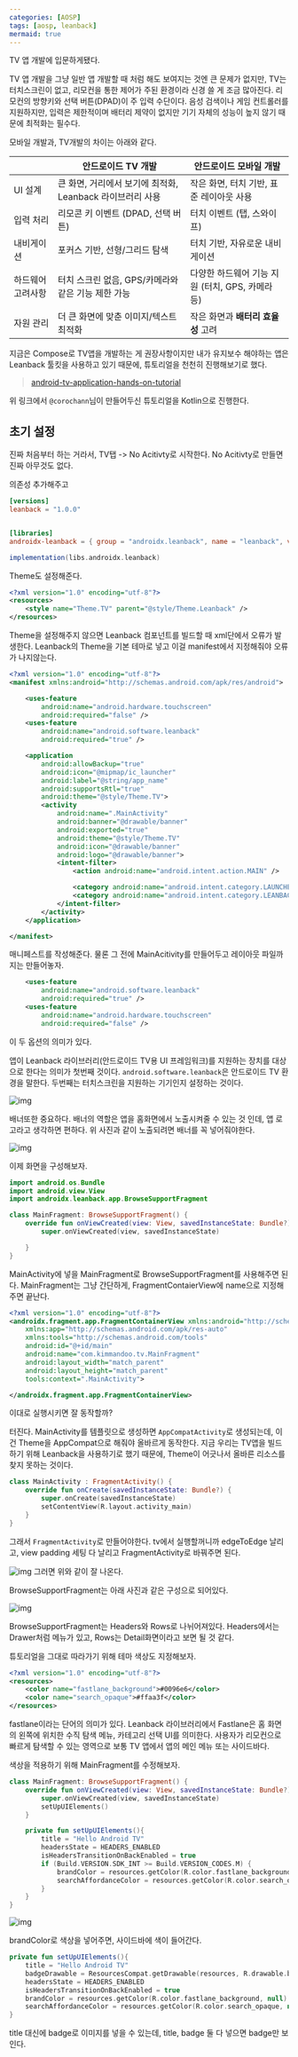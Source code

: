 ```yaml
---
categories: [AOSP]
tags: [aosp, leanback]
mermaid: true
---
```


TV 앱 개발에 입문하게됐다. 

TV 앱 개발을 그냥 일반 앱 개발할 때 처럼 해도 보여지는 것엔 큰 문제가 없지만, TV는 터치스크린이 없고, 리모컨을 통한 제어가 주된 환경이라 신경 쓸 게 조금 많아진다. 리모컨의 방향키와 선택 버튼(DPAD)이 주 입력 수단이다. 음성 검색이나 게임 컨트롤러를 지원하지만, 입력은 제한적이며 배터리 제약이 없지만 기기 자체의 성능이 높지 않기 때문에 최적화는 필수다.

모바일 개발과, TV개발의 차이는 아래와 같다.

|  | 안드로이드 TV 개발 | 안드로이드 모바일 개발 |
| --- | --- | --- |
| UI 설계 | 큰 화면, 거리에서 보기에 최적화, Leanback 라이브러리 사용 | 작은 화면, 터치 기반, 표준 레이아웃 사용 |
| 입력 처리 | 리모콘 키 이벤트 (DPAD, 선택 버튼) | 터치 이벤트 (탭, 스와이프) |
| 내비게이션 | 포커스 기반, 선형/그리드 탐색 | 터치 기반, 자유로운 내비게이션 |
| 하드웨어 고려사항 | 터치 스크린 없음, GPS/카메라와 같은 기능 제한 가능 | 다양한 하드웨어 기능 지원 (터치, GPS, 카메라 등) |
| 자원 관리 | 더 큰 화면에 맞춘 이미지/텍스트 최적화 | 작은 화면과 **배터리 효율성** 고려 |

지금은 Compose로 TV앱을 개발하는 게 권장사항이지만 내가 유지보수 해야하는 앱은 Leanback 툴킷을 사용하고 있기 때문에, 튜토리얼을 천천히 진행해보기로 했다.

> [android-tv-application-hands-on-tutorial](https://corochann.com/android-tv-application-hands-on-tutorial/)

위 링크에서 `@corochann`님이 만들어두신 튜토리얼을 Kotlin으로 진행한다.

## 초기 설정
진짜 처음부터 하는 거라서, TV탭 -> No Acitivty로 시작한다. No Acitivty로 만들면 진짜 아무것도 없다.

의존성 추가해주고

```toml
[versions]
leanback = "1.0.0"


[libraries]
androidx-leanback = { group = "androidx.leanback", name = "leanback", version.ref = "leanback" }
```
```gradle
implementation(libs.androidx.leanback)
```

Theme도 설정해준다.

```xml
<?xml version="1.0" encoding="utf-8"?>
<resources>
    <style name="Theme.TV" parent="@style/Theme.Leanback" />
</resources>
```
Theme을 설정해주지 않으면 Leanback 컴포넌트를 빌드할 때 xml단에서 오류가 발생한다. Leanback의 Theme을 기본 테마로 넣고 이걸 manifest에서 지정해줘야 오류가 나지않는다.

```xml
<?xml version="1.0" encoding="utf-8"?>
<manifest xmlns:android="http://schemas.android.com/apk/res/android">

    <uses-feature
        android:name="android.hardware.touchscreen"
        android:required="false" />
    <uses-feature
        android:name="android.software.leanback"
        android:required="true" />

    <application
        android:allowBackup="true"
        android:icon="@mipmap/ic_launcher"
        android:label="@string/app_name"
        android:supportsRtl="true"
        android:theme="@style/Theme.TV">
        <activity
            android:name=".MainActivity"
            android:banner="@drawable/banner"
            android:exported="true"
            android:theme="@style/Theme.TV"
            android:icon="@drawable/banner"
            android:logo="@drawable/banner">
            <intent-filter>
                <action android:name="android.intent.action.MAIN" />

                <category android:name="android.intent.category.LAUNCHER" />
                <category android:name="android.intent.category.LEANBACK_LAUNCHER" />
            </intent-filter>
        </activity>
    </application>

</manifest>
```

매니페스트를 작성해준다. 물론 그 전에 MainAcitivity를 만들어두고 레이아웃 파일까지는 만들어놓자.

```xml
    <uses-feature
        android:name="android.software.leanback"
        android:required="true" />
    <uses-feature
        android:name="android.hardware.touchscreen"
        android:required="false" />
```
이 두 옵션의 의미가 있다. 

앱이 Leanback 라이브러리(안드로이드 TV용 UI 프레임워크)를 지원하는 장치를 대상으로 한다는 의미가 첫번째 것이다. `android.software.leanback`은 안드로이드 TV 환경을 말한다.
두번째는 터치스크린을 지원하는 기기인지 설정하는 것이다.

![img](/assets/img/post/0413/1.png)

배너또한 중요하다. 배너의 역할은 앱을 홈화면에서 노출시켜줄 수 있는 것 인데, 앱 로고라고 생각하면 편하다. 위 사진과 같이 노출되려면 배너를 꼭 넣어줘야한다.

![img](/assets/img/post/0413/2.png)

이제 화면을 구성해보자.

```kotlin
import android.os.Bundle
import android.view.View
import androidx.leanback.app.BrowseSupportFragment

class MainFragment: BrowseSupportFragment() {
    override fun onViewCreated(view: View, savedInstanceState: Bundle?) {
        super.onViewCreated(view, savedInstanceState)

    }
}
```

MainActivity에 넣을 MainFragment로 BrowseSupportFragment를 사용해주면 된다. MainFragment는 그냥 간단하게, FragmentContaierView에 name으로 지정해주면 끝난다.

```xml
<?xml version="1.0" encoding="utf-8"?>
<androidx.fragment.app.FragmentContainerView xmlns:android="http://schemas.android.com/apk/res/android"
    xmlns:app="http://schemas.android.com/apk/res-auto"
    xmlns:tools="http://schemas.android.com/tools"
    android:id="@+id/main"
    android:name="com.kimmandoo.tv.MainFragment"
    android:layout_width="match_parent"
    android:layout_height="match_parent"
    tools:context=".MainActivity">

</androidx.fragment.app.FragmentContainerView>
```
이대로 실행시키면 잘 동작할까?

터진다. MainActivity를 템플릿으로 생성하면 `AppCompatActivity`로 생성되는데, 이건 Theme을 AppCompat으로 해줘야 올바르게 동작한다. 지금 우리는 TV앱을 빌드하기 위해 Leanback을 사용하기로 했기 때문에, Theme이 어긋나서 올바른 리소스를 찾지 못하는 것이다.

```kotlin
class MainActivity : FragmentActivity() {
    override fun onCreate(savedInstanceState: Bundle?) {
        super.onCreate(savedInstanceState)
        setContentView(R.layout.activity_main)
    }
}
```

그래서 `FragmentActivity`로 만들어야한다. tv에서 실행할꺼니까 edgeToEdge 날리고, view padding 세팅 다 날리고 FragmentActivity로 바꿔주면 된다.

![img](/assets/img/post/0413/3.png)
그러면 위와 같이 잘 나온다.

BrowseSupportFragment는 아래 사진과 같은 구성으로 되어있다.

![img](/assets/img/post/0413/4.png)

BrowseSupportFragment는 Headers와 Rows로 나뉘어져있다. Headers에서는 Drawer처럼 메뉴가 있고, Rows는 Detail화면이라고 보면 될 것 같다.

튜토리얼을 그대로 따라가기 위해 테마 색상도 지정해보자.

```xml
<?xml version="1.0" encoding="utf-8"?>
<resources>
    <color name="fastlane_background">#0096e6</color>
    <color name="search_opaque">#ffaa3f</color>
</resources>
```

fastlane이라는 단어의 의미가 있다. Leanback 라이브러리에서 Fastlane은 홈 화면의 왼쪽에 위치한 수직 탐색 메뉴, 카테고리 선택 UI를 의미한다. 사용자가 리모컨으로 빠르게 탐색할 수 있는 영역으로 보통 TV 앱에서 앱의 메인 메뉴 또는 사이드바다.

색상을 적용하기 위해 MainFragment를 수정해보자.

```kotlin
class MainFragment: BrowseSupportFragment() {
    override fun onViewCreated(view: View, savedInstanceState: Bundle?) {
        super.onViewCreated(view, savedInstanceState)
        setUpUIElements()
    }

    private fun setUpUIElements(){
        title = "Hello Android TV"
        headersState = HEADERS_ENABLED
        isHeadersTransitionOnBackEnabled = true
        if (Build.VERSION.SDK_INT >= Build.VERSION_CODES.M) {
            brandColor = resources.getColor(R.color.fastlane_background, null)
            searchAffordanceColor = resources.getColor(R.color.search_opaque, null)
        }
    }
}
```

![img](/assets/img/post/0413/5.png)

brandColor로 색상을 넣어주면, 사이드바에 색이 들어간다. 

```kotlin
private fun setUpUIElements(){
    title = "Hello Android TV"
    badgeDrawable = ResourcesCompat.getDrawable(resources, R.drawable.banner, null)
    headersState = HEADERS_ENABLED
    isHeadersTransitionOnBackEnabled = true
    brandColor = resources.getColor(R.color.fastlane_background, null)
    searchAffordanceColor = resources.getColor(R.color.search_opaque, null)
}
```
title 대신에 badge로 이미지를 넣을 수 있는데, title, badge 둘 다 넣으면 badge만 보인다.